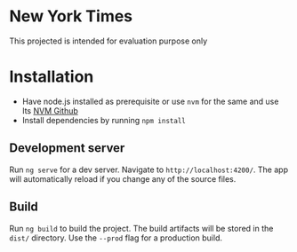 # New York Times
This projected is intended for evaluation purpose only

# Installation
- Have node.js installed as prerequisite or use `nvm` for the same and use lts [NVM Github](https://github.com/nvm-sh/nvm)
- Install dependencies by running `npm install`

## Development server

Run `ng serve` for a dev server. Navigate to `http://localhost:4200/`. The app will automatically reload if you change any of the source files.

## Build

Run `ng build` to build the project. The build artifacts will be stored in the `dist/` directory. Use the `--prod` flag for a production build.